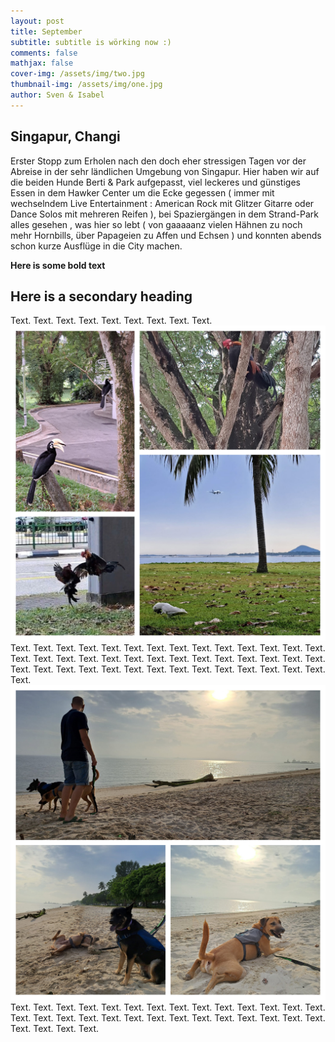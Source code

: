 ```yaml
---
layout: post
title: September
subtitle: subtitle is wörking now :)
comments: false
mathjax: false
cover-img: /assets/img/two.jpg
thumbnail-img: /assets/img/one.jpg
author: Sven & Isabel
---
```


## Singapur, Changi

Erster Stopp zum Erholen nach den doch eher stressigen Tagen vor der Abreise in der sehr ländlichen Umgebung von Singapur.
Hier haben wir auf die beiden Hunde Berti & Park aufgepasst, viel leckeres und günstiges Essen in dem Hawker Center um die Ecke gegessen ( immer mit wechselndem Live Entertainment : American Rock mit Glitzer Gitarre oder Dance Solos mit mehreren Reifen ), bei Spaziergängen in dem Strand-Park alles gesehen , was hier so lebt ( von gaaaaanz vielen Hähnen zu noch mehr Hornbills, über Papageien zu Affen und Echsen ) und konnten abends schon kurze Ausflüge in die City machen.








**Here is some bold text**

## Here is a secondary heading

Text. Text. Text. Text. Text. Text. Text. Text. Text. 
![Collage Vögel](/assets/img/sep_collage_birds.JPG)
Text. Text. Text. Text. Text. Text. Text. Text. Text. Text. Text. Text. Text. Text. Text. Text. Text. Text. Text. Text. Text. Text. Text. Text. Text. Text. Text. Text. Text. Text. Text. Text. Text. Text. Text. Text. Text. Text. Text. Text. Text. Text. Text. 
![Collage Hunde](/assets/img/sep_collage_dogs.JPG)
Text. Text. Text. Text. Text. Text. Text. Text. Text. Text. Text. Text. Text. Text. Text. Text. Text. Text. Text. Text. Text. Text. Text. Text. Text. Text. Text. Text. Text. Text. Text. Text. 
